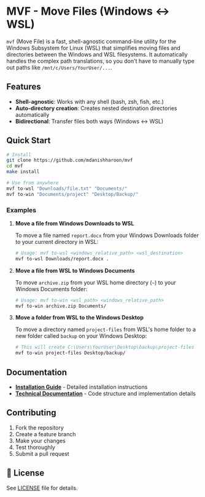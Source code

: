 # MVF - Move Files (Windows ↔ WSL)

 `mvf` (Move File) is a fast, shell-agnostic command-line utility for the Windows Subsystem for Linux (WSL) that simplifies moving files and directories between the Windows and WSL filesystems. It automatically handles the complex path translations, so you don't have to manually type out paths like `/mnt/c/Users/YourUser/...`.


## Features

- **Shell-agnostic**: Works with any shell (bash, zsh, fish, etc.)
- **Auto-directory creation**: Creates nested destination directories automatically
- **Bidirectional**: Transfer files both ways (Windows ↔ WSL)

## Quick Start

```bash
# Install
git clone https://github.com/mdanishharoon/mvf
cd mvf
make install

# Use from anywhere
mvf to-wsl "Downloads/file.txt" "Documents/"
mvf to-win "Documents/project" "Desktop/Backup/"
```





### Examples

1. **Move a file from Windows Downloads to WSL**

    To move a file named `report.docx` from your Windows Downloads folder to your current directory in WSL:

    ```bash
    # Usage: mvf to-wsl <windows_relative_path> <wsl_destination>
    mvf to-wsl Downloads/report.docx .
    ```

2. **Move a file from WSL to Windows Documents**

    To move `archive.zip` from your WSL home directory (`~`) to your Windows Documents folder:

    ```bash
    # Usage: mvf to-win <wsl_path> <windows_relative_path>
    mvf to-win archive.zip Documents/
    ```

3. **Move a folder from WSL to the Windows Desktop**

    To move a directory named `project-files` from WSL's home folder to a new folder called `backup` on your Windows Desktop:

    ```bash
    # This will create C:\Users\YourUser\Desktop\backup\project-files
    mvf to-win project-files Desktop/backup/
    ```

## Documentation

- **[Installation Guide](docs/INSTALL.md)** - Detailed installation instructions
- **[Technical Documentation](docs/README-C.md)** - Code structure and implementation details


## Contributing

1. Fork the repository
2. Create a feature branch
3. Make your changes
4. Test thoroughly
5. Submit a pull request

## 📄 License

See [LICENSE](LICENSE) file for details. 